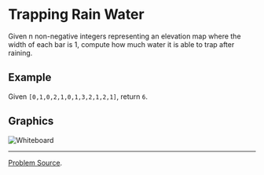 # Trapping Rain Water

Given n non-negative integers representing an elevation map where the width of each bar is 1, 
compute how much water it is able to trap after raining.

Example
-------

Given `[0,1,0,2,1,0,1,3,2,1,2,1]`, return `6`.

Graphics
--------

![Whiteboard](https://user-images.githubusercontent.com/4989256/32784590-ec6c2eaa-c957-11e7-931f-bb2eca230df5.JPG)

---

[Problem Source](https://leetcode.com/problems/trapping-rain-water/description/).